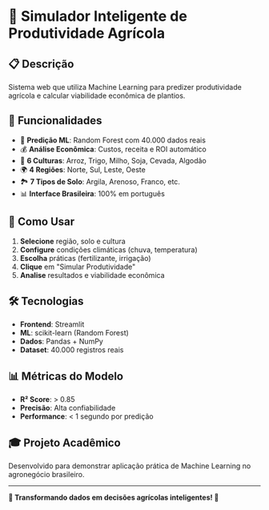 # 🌾 Simulador Inteligente de Produtividade Agrícola

## 📋 Descrição
Sistema web que utiliza Machine Learning para predizer produtividade agrícola e calcular viabilidade econômica de plantios.

## 🚀 Funcionalidades
- 🤖 **Predição ML**: Random Forest com 40.000 dados reais
- 💰 **Análise Econômica**: Custos, receita e ROI automático
- 🌾 **6 Culturas**: Arroz, Trigo, Milho, Soja, Cevada, Algodão
- 🌍 **4 Regiões**: Norte, Sul, Leste, Oeste
- 🏞️ **7 Tipos de Solo**: Argila, Arenoso, Franco, etc.
- 📊 **Interface Brasileira**: 100% em português

## 🎯 Como Usar
1. **Selecione** região, solo e cultura
2. **Configure** condições climáticas (chuva, temperatura)
3. **Escolha** práticas (fertilizante, irrigação)
4. **Clique** em "Simular Produtividade"
5. **Analise** resultados e viabilidade econômica

## 🛠️ Tecnologias
- **Frontend**: Streamlit
- **ML**: scikit-learn (Random Forest)
- **Dados**: Pandas + NumPy
- **Dataset**: 40.000 registros reais

## 📊 Métricas do Modelo
- **R² Score**: > 0.85
- **Precisão**: Alta confiabilidade
- **Performance**: < 1 segundo por predição

## 🎓 Projeto Acadêmico
Desenvolvido para demonstrar aplicação prática de Machine Learning no agronegócio brasileiro.

---
**🌾 Transformando dados em decisões agrícolas inteligentes! 🚜**
